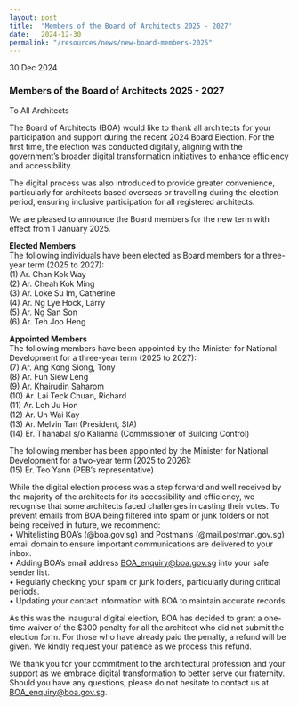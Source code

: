 ```yaml
---
layout: post
title:  "Members of the Board of Architects 2025 - 2027"
date:   2024-12-30
permalink: "/resources/news/new-board-members-2025"
---
```


30 Dec 2024

### **Members of the Board of Architects 2025 - 2027**

To All Architects<br/>

The Board of Architects (BOA) would like to thank all architects for your participation and support during the recent 2024 Board Election. For the first time, the election was conducted digitally, aligning with the government’s broader digital transformation initiatives to enhance efficiency and accessibility. <br/> 

The digital process was also introduced to provide greater convenience, particularly for architects based overseas or travelling during the election period, ensuring inclusive participation for all registered architects. <br/>

We are pleased to announce the Board members for the new term with effect from 1 January 2025. <br/> 

**Elected Members**<br/>
The following individuals have been elected as Board members for a three-year term (2025 to 2027): <br/> 
(1) Ar. Chan Kok Way<br/>
(2) Ar. Cheah Kok Ming<br/>
(3) Ar. Loke Su Im, Catherine<br/>
(4) Ar. Ng Lye Hock, Larry<br/>
(5) Ar. Ng San Son<br/>
(6) Ar. Teh Joo Heng<br/>

**Appointed Members**<br/>
The following members have been appointed by the Minister for National Development for a three-year term (2025 to 2027): <br/>
(7) Ar. Ang Kong Siong, Tony<br/>
(8) Ar. Fun Siew Leng<br/>
(9) Ar. Khairudin Saharom<br/>
(10) Ar. Lai Teck Chuan, Richard<br/>
(11) Ar. Loh Ju Hon<br/>
(12) Ar. Un Wai Kay<br/>
(13) Ar. Melvin Tan (President, SIA) <br/>
(14) Er. Thanabal s/o Kalianna (Commissioner of Building Control) <br/>

The following member has been appointed by the Minister for National Development for a two-year term (2025 to 2026): <br/>
(15) Er. Teo Yann (PEB’s representative) <br/>

While the digital election process was a step forward and well received by the majority of the architects for its accessibility and efficiency, we recognise that some architects faced challenges in casting their votes. To prevent emails from BOA being filtered into spam or junk folders or not being received in future, we recommend: <br/>
•	Whitelisting BOA’s (@boa.gov.sg) and Postman’s (@mail.postman.gov.sg) email domain to ensure important communications are delivered to your inbox. <br/>
•	Adding BOA’s email address BOA_enquiry@boa.gov.sg into your safe sender list. <br/>
•	Regularly checking your spam or junk folders, particularly during critical periods. <br/>
•	Updating your contact information with BOA to maintain accurate records. <br/>

As this was the inaugural digital election, BOA has decided to grant a one-time waiver of the $300 penalty for all the architect who did not submit the election form. For those who have already paid the penalty, a refund will be given. We kindly request your patience as we process this refund. <br/>

We thank you for your commitment to the architectural profession and your support as we embrace digital transformation to better serve our fraternity. Should you have any questions, please do not hesitate to contact us at BOA_enquiry@boa.gov.sg. <br/>

